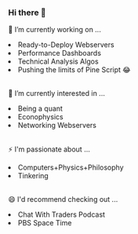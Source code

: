 ### Hi there 👋

<!--
**RobertAgee/RobertAgee** is a ✨ _special_ ✨ repository because its `README.md` (this file) appears on your GitHub profile.

Here are some ideas to get you started:

- 🔭 I’m currently working on ...
- 🌱 I’m currently learning ...
- 👯 I’m looking to collaborate on ...
- 🤔 I’m looking for help with ...
- 💬 Ask me about ...
- 📫 How to reach me: ...
- 😄 Pronouns: ...
- ⚡ Fun fact: ...
-->

🔭 I’m currently working on ...
<li>Ready-to-Deploy Webservers</li>
<li>Performance Dashboards</li>
<li>Technical Analysis Algos</li>
<li>Pushing the limits of Pine Script 😂</li>

<br>

🌱 I’m currently interested in ...
<li>Being a quant</li>
<li>Econophysics</li>
<li>Networking Webservers</li>

<br>

⚡ I'm passionate about ...
<li>Computers+Physics+Philosophy</li>
<li>Tinkering</li>

<br>

😄 I'd recommend checking out ...
<li>Chat With Traders Podcast</li>
<li>PBS Space Time</li>
